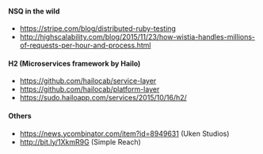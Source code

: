 #### NSQ in the wild

- https://stripe.com/blog/distributed-ruby-testing
- http://highscalability.com/blog/2015/11/23/how-wistia-handles-millions-of-requests-per-hour-and-process.html

#### H2 (Microservices framework by Hailo)

- https://github.com/hailocab/service-layer
- https://github.com/hailocab/platform-layer
- https://sudo.hailoapp.com/services/2015/10/16/h2/

#### Others

- https://news.ycombinator.com/item?id=8949631 (Uken Studios)
- http://bit.ly/1XkmR9G (Simple Reach)


